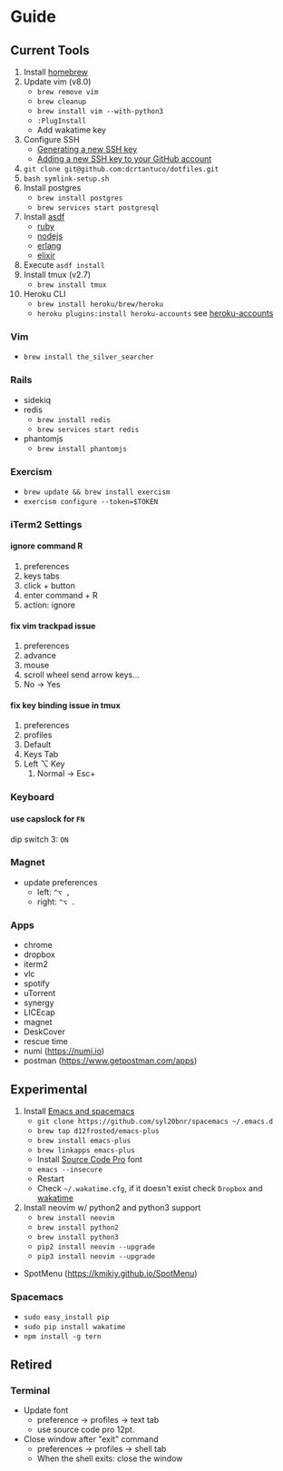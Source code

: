 # Guide
## Current Tools
1. Install [homebrew](https://brew.sh/)
1. Update vim (v8.0)
    - `brew remove vim`
    - `brew cleanup`
    - `brew install vim --with-python3`
    - `:PlugInstall`
    - Add wakatime key
1. Configure SSH
    - [Generating a new SSH key](https://help.github.com/articles/generating-a-new-ssh-key-and-adding-it-to-the-ssh-agent/)
    - [Adding a new SSH key to your GitHub account](https://help.github.com/articles/adding-a-new-ssh-key-to-your-github-account/)
1. `git clone git@github.com:dcrtantuco/dotfiles.git`
1. `bash symlink-setup.sh`
1. Install postgres
    - `brew install postgres`
    - `brew services start postgresql`
1. Install [asdf](https://github.com/asdf-vm/asdf)
    - [ruby](https://github.com/asdf-vm/asdf-ruby)
    - [nodejs](https://github.com/asdf-vm/asdf-nodejs)
    - [erlang](https://github.com/asdf-vm/asdf-erlang)
    - [elixir](https://github.com/asdf-vm/asdf-elixir)
1. Execute `asdf install`
1. Install tmux (v2.7)
    - `brew install tmux`
1. Heroku CLI
    - `brew install heroku/brew/heroku`
    - `heroku plugins:install heroku-accounts` see [heroku-accounts](https://github.com/heroku/heroku-accounts)

### Vim
- `brew install the_silver_searcher`

### Rails
- sidekiq
- redis
    - `brew install redis`
    - `brew services start redis`
- phantomjs
    - `brew install phantomjs`

### Exercism
- `brew update && brew install exercism`
- `exercism configure --token=$TOKEN`

### iTerm2 Settings
#### ignore command R
1. preferences
1. keys tabs
1. click + button
1. enter command + R
1. action: ignore
#### fix vim trackpad issue
1. preferences
1. advance
1. mouse
1. scroll wheel send arrow keys...
1. No -> Yes
#### fix key binding issue in tmux
1. preferences
1. profiles
1. Default
1. Keys Tab
1. Left ⌥  Key
    1. Normal -> Esc+

### Keyboard
#### use capslock for `FN`
dip switch 3: `ON`

### Magnet
- update preferences
    - left: `^⌥ ,`
    - right: `^⌥ .`

### Apps
- chrome
- dropbox
- iterm2
- vlc
- spotify
- uTorrent
- synergy
- LICEcap
- magnet
- DeskCover
- rescue time
- numi (https://numi.io)
- postman (https://www.getpostman.com/apps)

## Experimental
1. Install [Emacs and spacemacs](https://github.com/syl20bnr/spacemacs)
    - `git clone https://github.com/syl20bnr/spacemacs ~/.emacs.d`
    - `brew tap d12frosted/emacs-plus`
    - `brew install emacs-plus`
    - `brew linkapps emacs-plus`
    - Install [Source Code Pro](https://github.com/adobe-fonts/source-code-pro) font
    - `emacs --insecure`
    - Restart
    - Check `~/.wakatime.cfg`, if it doesn't exist check `Dropbox` and [wakatime](https://github.com/syl20bnr/spacemacs/tree/master/layers/%2Bweb-services/wakatime)
1. Install neovim w/ python2 and python3 support
    - `brew install neovim`
    - `brew install python2`
    - `brew install python3`
    - `pip2 install neovim --upgrade`
    - `pip3 install neovim --upgrade`
- SpotMenu (https://kmikiy.github.io/SpotMenu)

### Spacemacs
- `sudo easy_install pip`
- `sudo pip install wakatime`
- `npm install -g tern`

## Retired

### Terminal
- Update font
    - preference -> profiles -> text tab
    - use source code pro 12pt.
- Close window after "exit" command
    - preferences -> profiles -> shell tab
    - When the shell exits: close the window
